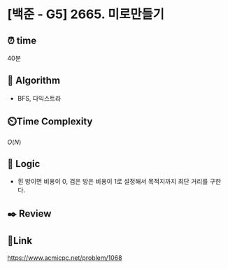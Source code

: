 # [백준 - G5] 2665. 미로만들기

## ⏰ **time**
40분

## :pushpin: **Algorithm**

- BFS, 다익스트라

## ⏲️**Time Complexity**

$O(N)$

## :round_pushpin: **Logic**
- 흰 방이면 비용이 0, 검은 방은 비용이 1로 설정해서 목적지까지 최단 거리를 구한다.

## :black_nib: **Review**

## 📡**Link**

https://www.acmicpc.net/problem/1068